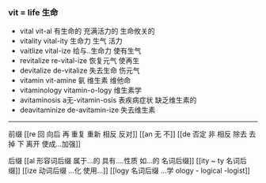 ###  vit = life 生命

- vital  vit-al 有生命的 充满活力的 生命攸关的 
- vitality vital-ity 生命力 生气 活力
- vaitlize vital-ize 给与..生命力  使有生气
- revitalize re-vital-ize 恢复元气 使再生 
- devitalize de-vitalize 失去生命 伤元气
- vitamin vit-amine 氨  维生素 维他命
- vitaminology vitamin-o-logy 维生素学
- avitaminosis a无-vitamin-osis 表疾病症状 缺乏维生素的 
- deavitaminize de-avitamin-ize 失去维生素


--- 
前缀
[[re  回 向后  再 重复 重新 相反 反对]]
[[an 无 不]]
[[de  否定  非 相反  除去 去掉  下  离开 使成...加强]]

后缀
[[al 形容词后缀   属于...的  具有....性质  如...的   名词后缀]]
[[ity  ~ ty 名词后缀]]
[[ize 动词后缀 ...化 使用...]]
[[logy 名词后缀   ...学 ology - logical -logist]]
